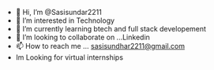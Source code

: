 - 👋 Hi, I’m @Sasisundar2211
- 👀 I’m interested in Technology
- 🌱 I’m currently learning btech and full stack developement
- 💞️ I’m looking to collaborate on ...Linkedin
- 📫 How to reach me ... sasisundhar2211@gmail.com
- Im Looking for virtual internships

<!---
Sasisundar2211/Sasisundar2211 is a ✨ special ✨ repository because its `README.md` (this file) appears on your GitHub profile.
You can click the Preview link to take a look at your changes.
--->
